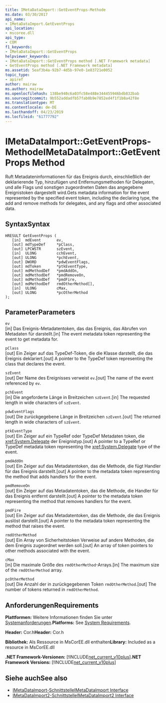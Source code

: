 ```yaml
---
title: IMetaDataImport::GetEventProps-Methode
ms.date: 03/30/2017
api_name:
- IMetaDataImport.GetEventProps
api_location:
- mscoree.dll
api_type:
- COM
f1_keywords:
- IMetaDataImport::GetEventProps
helpviewer_keywords:
- IMetaDataImport::GetEventProps method [.NET Framework metadata]
- GetEventProps method [.NET Framework metadata]
ms.assetid: 5eaf3b4a-92b7-4d5b-97e0-1e83721e0052
topic_type:
- apiref
author: mairaw
ms.author: mairaw
ms.openlocfilehash: 138be940c6a03fc58e488e344455946bdb832bab
ms.sourcegitcommit: 9b552addadfb57fab0b9e7852ed4f1f1b8a42f8e
ms.translationtype: MT
ms.contentlocale: de-DE
ms.lasthandoff: 04/23/2019
ms.locfileid: "61777792"
---
```

# <a name="imetadataimportgeteventprops-method"></a><span data-ttu-id="7333d-102">IMetaDataImport::GetEventProps-Methode</span><span class="sxs-lookup"><span data-stu-id="7333d-102">IMetaDataImport::GetEventProps Method</span></span>
<span data-ttu-id="7333d-103">Ruft Metadateninformationen für das Ereignis durch, einschließlich der deklarierende Typ, hinzufügen und Entfernungsmethoden für Delegaten, und alle Flags und sonstigen zugeordneten Daten das angegebene Ereignistoken dargestellt wird.</span><span class="sxs-lookup"><span data-stu-id="7333d-103">Gets metadata information for the event represented by the specified event token, including the declaring type, the add and remove methods for delegates, and any flags and other associated data.</span></span>  
  
## <a name="syntax"></a><span data-ttu-id="7333d-104">Syntax</span><span class="sxs-lookup"><span data-stu-id="7333d-104">Syntax</span></span>  
  
```  
HRESULT GetEventProps (  
   [in]  mdEvent       ev,  
   [out] mdTypeDef     *pClass,   
   [out] LPCWSTR       szEvent,   
   [in]  ULONG         cchEvent,   
   [out] ULONG         *pchEvent,   
   [out] DWORD         *pdwEventFlags,  
   [out] mdToken       *ptkEventType,  
   [out] mdMethodDef   *pmdAddOn,   
   [out] mdMethodDef   *pmdRemoveOn,   
   [out] mdMethodDef   *pmdFire,   
   [out] mdMethodDef   rmdOtherMethod[],   
   [in]  ULONG         cMax,  
   [out] ULONG         *pcOtherMethod  
);  
```  
  
## <a name="parameters"></a><span data-ttu-id="7333d-105">Parameter</span><span class="sxs-lookup"><span data-stu-id="7333d-105">Parameters</span></span>  
 `ev`  
 <span data-ttu-id="7333d-106">[in] Das Ereignis-Metadatentoken, das das Ereignis, das Abrufen von Metadaten für darstellt.</span><span class="sxs-lookup"><span data-stu-id="7333d-106">[in] The event metadata token representing the event to get metadata for.</span></span>  
  
 `pClass`  
 <span data-ttu-id="7333d-107">[out] Ein Zeiger auf das TypeDef-Token, die die Klasse darstellt, die das Ereignis deklariert.</span><span class="sxs-lookup"><span data-stu-id="7333d-107">[out] A pointer to the TypeDef token representing the class that declares the event.</span></span>  
  
 `szEvent`  
 <span data-ttu-id="7333d-108">[out] Der Name des Ereignisses verweist `ev`.</span><span class="sxs-lookup"><span data-stu-id="7333d-108">[out] The name of the event referenced by `ev`.</span></span>  
  
 `pchEvent`  
 <span data-ttu-id="7333d-109">[in] Die angeforderte Länge in Breitzeichen `szEvent`.</span><span class="sxs-lookup"><span data-stu-id="7333d-109">[in] The requested length in wide characters of `szEvent`.</span></span>  
  
 `pdwEventFlags`  
 <span data-ttu-id="7333d-110">[out] Die zurückgegebene Länge in Breitzeichen `szEvent`.</span><span class="sxs-lookup"><span data-stu-id="7333d-110">[out] The returned length in wide characters of `szEvent`.</span></span>  
  
 `ptkEventType`  
 <span data-ttu-id="7333d-111">[out] Ein Zeiger auf ein TypeRef oder TypeDef Metadaten token, die <xref:System.Delegate> der Ereignistyp.</span><span class="sxs-lookup"><span data-stu-id="7333d-111">[out] A pointer to a TypeRef or TypeDef metadata token representing the <xref:System.Delegate> type of the event.</span></span>  
  
 `pmdAddOn`  
 <span data-ttu-id="7333d-112">[out] Ein Zeiger auf das Metadatentoken, das die Methode, die fügt Handler für das Ereignis darstellt.</span><span class="sxs-lookup"><span data-stu-id="7333d-112">[out] A pointer to the metadata token representing the method that adds handlers for the event.</span></span>  
  
 `pmdRemoveOn`  
 <span data-ttu-id="7333d-113">[out] Ein Zeiger auf das Metadatentoken, das die Methode, die Handler für das Ereignis entfernt darstellt.</span><span class="sxs-lookup"><span data-stu-id="7333d-113">[out] A pointer to the metadata token representing the method that removes handlers for the event.</span></span>  
  
 `pmdFire`  
 <span data-ttu-id="7333d-114">[out] Ein Zeiger auf das Metadatentoken, das die Methode, die das Ereignis auslöst darstellt.</span><span class="sxs-lookup"><span data-stu-id="7333d-114">[out] A pointer to the metadata token representing the method that raises the event.</span></span>  
  
 `rmdOtherMethod`  
 <span data-ttu-id="7333d-115">[out] Ein Array von Sicherheitstoken Verweise auf andere Methoden, die dem Ereignis zugeordnet werden soll.</span><span class="sxs-lookup"><span data-stu-id="7333d-115">[out] An array of token pointers to other methods associated with the event.</span></span>  
  
 `cMax`  
 <span data-ttu-id="7333d-116">[in] Die maximale Größe des `rmdOtherMethod`-Arrays.</span><span class="sxs-lookup"><span data-stu-id="7333d-116">[in] The maximum size of the `rmdOtherMethod` array.</span></span>  
  
 `pcOtherMethod`  
 <span data-ttu-id="7333d-117">[out] Die Anzahl der in zurückgegebenen Token `rmdOtherMethod`.</span><span class="sxs-lookup"><span data-stu-id="7333d-117">[out] The number of tokens returned in `rmdOtherMethod`.</span></span>  
  
## <a name="requirements"></a><span data-ttu-id="7333d-118">Anforderungen</span><span class="sxs-lookup"><span data-stu-id="7333d-118">Requirements</span></span>  
 <span data-ttu-id="7333d-119">**Plattformen:** Weitere Informationen finden Sie unter [Systemanforderungen](../../../../docs/framework/get-started/system-requirements.md).</span><span class="sxs-lookup"><span data-stu-id="7333d-119">**Platforms:** See [System Requirements](../../../../docs/framework/get-started/system-requirements.md).</span></span>  
  
 <span data-ttu-id="7333d-120">**Header:** Cor.h</span><span class="sxs-lookup"><span data-stu-id="7333d-120">**Header:** Cor.h</span></span>  
  
 <span data-ttu-id="7333d-121">**Bibliothek:** Als Ressource in MsCorEE.dll enthalten</span><span class="sxs-lookup"><span data-stu-id="7333d-121">**Library:** Included as a resource in MsCorEE.dll</span></span>  
  
 <span data-ttu-id="7333d-122">**.NET Framework-Versionen:** [!INCLUDE[net_current_v10plus](../../../../includes/net-current-v10plus-md.md)]</span><span class="sxs-lookup"><span data-stu-id="7333d-122">**.NET Framework Versions:** [!INCLUDE[net_current_v10plus](../../../../includes/net-current-v10plus-md.md)]</span></span>  
  
## <a name="see-also"></a><span data-ttu-id="7333d-123">Siehe auch</span><span class="sxs-lookup"><span data-stu-id="7333d-123">See also</span></span>

- [<span data-ttu-id="7333d-124">IMetaDataImport-Schnittstelle</span><span class="sxs-lookup"><span data-stu-id="7333d-124">IMetaDataImport Interface</span></span>](../../../../docs/framework/unmanaged-api/metadata/imetadataimport-interface.md)
- [<span data-ttu-id="7333d-125">IMetaDataImport2-Schnittstelle</span><span class="sxs-lookup"><span data-stu-id="7333d-125">IMetaDataImport2 Interface</span></span>](../../../../docs/framework/unmanaged-api/metadata/imetadataimport2-interface.md)

